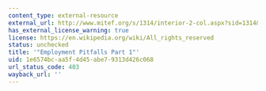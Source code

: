 ```yaml
---
content_type: external-resource
external_url: http://www.mitef.org/s/1314/interior-2-col.aspx?sid=1314&gid=5&pgid=5790
has_external_license_warning: true
license: https://en.wikipedia.org/wiki/All_rights_reserved
status: unchecked
title: '"Employment Pitfalls Part 1"'
uid: 1e6574bc-aa5f-4d45-abe7-9313d426c068
url_status_code: 403
wayback_url: ''
---
```

